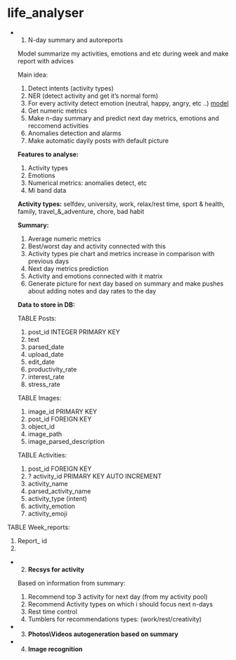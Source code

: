 # life_analyser

- 1. N-day summary and autoreports
    
    
    Model summarize my activities, emotions and etc during week and make report with advices 
    
    Main idea:
    
    1. Detect intents (activity types)
    2. NER (detect activity and get it’s normal form)
    3. For every activity detect emotion (neutral, happy, angry, etc ..) [model](https://huggingface.co/SamLowe/roberta-base-go_emotions?text=Stupid+work)
    4. Get numeric metrics 
    5. Make n-day summary and predict next day metrics, emotions and reccomend activities 
    6. Anomalies detection and alarms 
    7. Make automatic dayily posts with default picture 
    
    **Features to analyse:**
    
    1. Activity types 
    2. Emotions 
    3. Numerical metrics: anomalies detect, etc 
    4. Mi band data
    
    **Activity types:** selfdev, university, work, relax/rest time, sport & health, family, travel_&_adventure, chore, bad habit 
    
    **Summary:**
    
    1. Average numeric metrics
    2. Best/worst day and activity connected with this
    3. Activity types pie chart and metrics increase in comparison with previous days
    4. Next day metrics prediction 
    5. Activity and emotions connected with it matrix  
    6. Generate picture for next day based on summary and make pushes about adding notes and day rates to the day 
    
    **Data to store in DB:**
    
    TABLE Posts:
    
    1. post_id INTEGER PRIMARY KEY
    2. text
    3. parsed_date
    4. upload_date
    5. edit_date
    6. productivity_rate
    7. interest_rate
    8. stress_rate
    
    TABLE Images:
    
    1. image_id PRIMARY KEY
    2. post_id FOREIGN KEY
    3. object_id 
    4. image_path
    5. image_parsed_description
    
    TABLE Activities:
    
    1. post_id FOREIGN KEY
    2. ? activity_id PRIMARY KEY AUTO INCREMENT
    3. activity_name
    4. parsed_activity_name
    5. activity_type (intent)
    6. activity_emotion 
    7. activity_emoji

TABLE Week_reports:

1. Report_ id
2. 

- 2. **Recsys for activity**
    
    Based on information from summary:
    
    1. Recommend top 3 activity for next day (from my activity pool)
    2. Recommend Activity types on which i should focus next n-days 
    3. Rest time control 
    4. Tumblers for recommendations types: (work/rest/creativity)
    
- 3. **Photos\Videos autogeneration based on summary**
    
    

- 4. **Image recognition**
